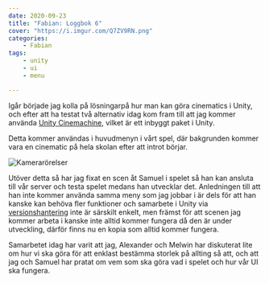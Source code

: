 ```yaml
---
date: 2020-09-23
title: "Fabian: Loggbok 6"
cover: "https://i.imgur.com/Q7ZV9RN.png"
categories: 
    - Fabian
tags:
    - unity
    - ui
    - menu

---
```


Igår började jag kolla på lösningarpå hur man kan göra cinematics i Unity, och efter att ha testat två alternativ idag kom fram till att jag kommer använda [Unity Cinemachine](https://unity.com/unity/features/editor/art-and-design/cinemachine), vilket är ett inbyggt paket i Unity. 

Detta kommer användas i huvudmenyn i vårt spel, där bakgrunden kommer vara en cinematic på hela skolan efter att introt börjar. 

![Kamerarörelser](https://i.imgur.com/o9pw0r5.png)

Utöver detta så har jag fixat en scen åt Samuel i spelet så han kan ansluta till vår server och testa spelet medans han utvecklar det. Anledningen till att han inte kommer använda samma meny som jag jobbar i är dels för att han kanske kan behöva fler funktioner och samarbete i Unity via [versionshantering](https://sv.wikipedia.org/wiki/Versionshantering) inte är särskilt enkelt, men främst för att scenen jag kommer arbeta i kanske inte alltid kommer fungera då den är under utveckling, därför finns nu en kopia som alltid kommer fungera.



Samarbetet idag har varit att jag, Alexander och Melwin har diskuterat lite om hur vi ska göra för att enklast bestämma storlek på allting så att, och att jag och Samuel har pratat om vem som ska göra vad i spelet och hur vår UI ska fungera.